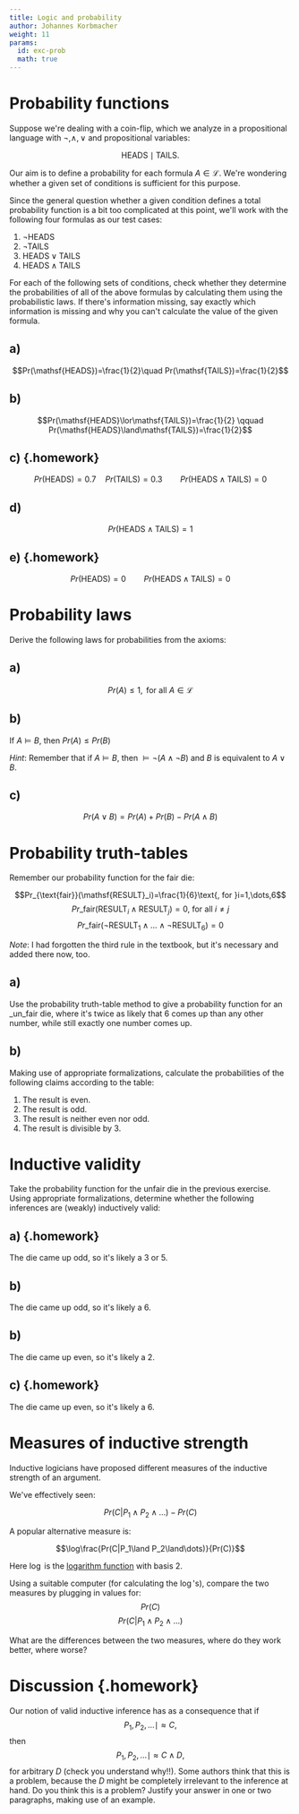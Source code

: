 ```yaml
---
title: Logic and probability
author: Johannes Korbmacher
weight: 11
params: 
  id: exc-prob
  math: true
---
```


# Probability functions

Suppose we're dealing with a coin-flip, which we analyze in a propositional
language with $\neg,\land,\lor$ and propositional variables:

$$\mathsf{HEADS}\mid \mathsf{TAILS}.$$

Our aim is to define a probability for each formula $A\in\mathcal{L}$. 
We're wondering whether a given set of conditions is sufficient for this
purpose.

Since the general question whether a given condition defines a total probability
function is a bit too complicated at this point, we'll work with the following
four formulas as our test cases:


1) $\neg\mathsf{HEADS}$
2) $\neg\mathsf{TAILS}$
3) $\mathsf{HEADS}\lor \mathsf{TAILS}$
4) $\mathsf{HEADS}\land\mathsf{TAILS}$

For each of the following sets of conditions, check whether they determine the
probabilities of all of the above formulas by calculating them using the
probabilistic laws. If there's information missing, say exactly which
information is missing and why you can't calculate the value of the given
formula.

## a) 

$$Pr(\mathsf{HEADS})=\frac{1}{2}\quad Pr(\mathsf{TAILS})=\frac{1}{2}$$


## b) 

$$Pr(\mathsf{HEADS}\lor\mathsf{TAILS})=\frac{1}{2} \qquad Pr(\mathsf{HEADS}\land\mathsf{TAILS})=\frac{1}{2}$$

## c) {.homework}

$$Pr(\mathsf{HEADS})=0.7\quad Pr(\mathsf{TAILS})=0.3\qquad
Pr(\mathsf{HEADS}\land\mathsf{TAILS})=0$$

## d)

$$Pr(\mathsf{HEADS}\land\mathsf{TAILS})=1$$

## e) {.homework}

$$Pr(\mathsf{HEADS})=0\qquad Pr(\mathsf{HEADS}\land\mathsf{TAILS})=0$$

# Probability laws

Derive the following laws for probabilities from the axioms:

## a)

$$Pr(A)\leq 1,\text{ for all }A\in\mathcal{L}$$


## b)

If $A\vDash B$, then $Pr(A)\leq Pr(B)$

_Hint_: Remember that if $A\vDash B$, then $\vDash\neg(A\land \neg B)$ and $B$
is equivalent to $A\lor B$.

## c)

$$Pr(A\lor B)=Pr(A)+Pr(B)-Pr(A\land B)$$

# Probability truth-tables

Remember our probability function for the fair die:

$$Pr_{\text{fair}}(\mathsf{RESULT}_i)=\frac{1}{6}\text{, for }i=1,\dots,6$$
$$Pr\_{\text{fair}}(\mathsf{RESULT}_i\land \mathsf{RESULT}_j)=0\text{, for all }i\neq
j$$
$$Pr\_{\text{fair}}(\neg\mathsf{RESULT}_1\land \dots\land\neg\mathsf{RESULT}_6)=0$$

_Note_: I had forgotten the third rule in the textbook, but it's necessary and
added there now, too.

## a)

Use the probability truth-table method to give a probability function for an
_un_fair die, where it's twice as likely that 6 comes up than any other number,
while still exactly one number comes up.

## b)

Making use of appropriate formalizations, calculate the probabilities of the
following claims according to the table:

1. The result is even.
2. The result is odd.
3. The result is neither even nor odd.
4. The result is divisible by 3.

# Inductive validity

Take the probability function for the unfair die in the previous exercise.
Using appropriate formalizations, determine whether the following inferences
are (weakly) inductively valid:

## a) {.homework}

The die came up odd, so it's likely a 3 or 5.

## b) 

The die came up odd, so it's likely a 6.

## b)

The die came up even, so it's likely a 2.

## c) {.homework}

The die came up even, so it's likely a 6.

# Measures of inductive strength

Inductive logicians have proposed different measures of the inductive strength
of an argument.

We've effectively seen:

$$Pr(C|P_1\land P_2\land\dots)-Pr(C)$$

A popular alternative measure is: 

$$\log\frac{Pr(C|P_1\land P_2\land\dots)}{Pr(C)}$$

Here $\log$ is the [logarithm
function](https://en.wikipedia.org/wiki/Logarithm) with basis $2$.

Using a suitable computer (for calculating the $\log$'s), compare the two
measures by plugging in values for:
$$Pr(C)$$
$$Pr(C|P_1\land P_2\land\dots)$$ 

What are the differences between the two measures, where do they work better,
where worse?

# Discussion {.homework}

Our notion of valid inductive inference has as a consequence that if
$$P_1,P_2,\dots\mid\approx C,$$ then $$P_1,P_2,\dots\mid\approx C\land D,$$ for
arbitrary $D$ (check you understand why!!). Some authors think that this is a
problem, because the $D$ might be completely irrelevant to the inference at
hand. Do you think this is a problem? Justify your answer in one or two
paragraphs, making use of an example.

